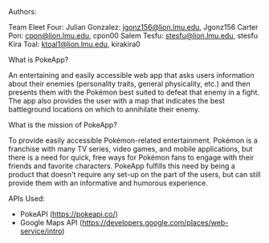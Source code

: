 Authors: 

Team Eleet Four: 
Julian Gonzalez: jgonz156@lion.lmu.edu, Jgonz156
Carter Pon: cpon@lion.lmu.edu, cpon00
Salem Tesfu: stesfu@lion.lmu.edu, stesfu
Kira Toal: ktoal1@lion.lmu.edu, kirakira0

What is PokeApp?

An entertaining and easily accessible web app that asks users information about their enemies (personality traits, general physicality, etc.) and then presents them with the Pokémon best suited to defeat that enemy in a fight. The app also provides the user with a map that indicates the best battleground locations on which to annihilate their enemy. 

What is the mission of PokeApp?

To provide easily accessible Pokémon-related entertainment. Pokémon is a franchise with many TV series, video games, and mobile applications, but there is a need for quick, free ways for Pokémon fans to engage with their friends and favorite characters. PokeApp  fulfills this need by being a product that doesn't require any set-up on the part of the users, but can still provide them with an informative and humorous experience.

APIs Used:
- PokeAPI (https://pokeapi.co/)
- Google Maps API (https://developers.google.com/places/web-service/intro)
